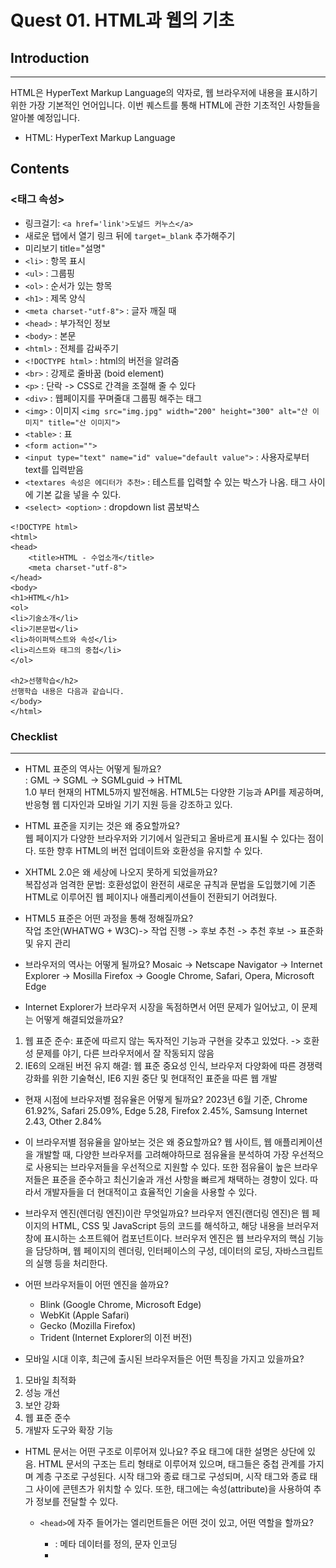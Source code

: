 # Quest 01. HTML과 웹의 기초
## Introduction
---
HTML은 HyperText Markup Language의 약자로, 웹 브라우저에 내용을 표시하기 위한 가장 기본적인 언어입니다. 이번 퀘스트를 통해 HTML에 관한 기초적인 사항들을 알아볼 예정입니다.   
- HTML: HyperText Markup Language   

## Contents
### <태그 속성>
- 링크걸기: `<a href='link'>도널드 커누스</a>`
- 새로운 탭에서 열기 링크 뒤에 `target=_blank` 추가해주기
- 미리보기 title="설명"
- `<li>` : 항목 표시
- `<ul>` : 그룹핑
- `<ol>` : 순서가 있는 항목
- `<h1>` : 제목 양식
- `<meta charset-"utf-8">` : 글자 깨질 때
- `<head>` : 부가적인 정보
- `<body>` : 본문
- `<html>` : 전체를 감싸주기
- `<!DOCTYPE html>` : html의 버전을 알려줌
- `<br>` : 강제로 줄바꿈 (boid element)
- `<p>` : 단락 -> CSS로 간격을 조절해 줄 수 있다
- `<div>` : 웹페이지를 꾸며줄대 그룹핑 해주는 태그
- `<img>` : 이미지 `<img src="img.jpg" width="200" height="300" alt="산 이미지" title="산 이미지">`
- `<table>` : 표
- `<form action="">` 
- `<input type="text" name="id" value="default value">` : 사용자로부터 text를 입력받음
- `<textares 속성은 에디터가 추천>` : 테스트를 입력할 수 있는 박스가 나옴. 태그 사이에 기본 값을 넣을 수 있다.
- `<select> <option>` : dropdown list 콤보박스


```
<!DOCTYPE html>
<html>
<head>
    <title>HTML - 수업소개</title>
    <meta charset-"utf-8">
</head>
<body>
<h1>HTML</h1>
<ol>
<li>기술소개</li>
<li>기본문법</li>
<li>하이퍼텍스트와 속성</li>
<li>리스트와 태그의 중첩</li>
</ol>

<h2>선행학습</h2>
선행학습 내용은 다음과 같습니다.
</body>
</html>
```



### Checklist
---
- HTML 표준의 역사는 어떻게 될까요?   
: GML -> SGML -> SGMLguid -> HTML   
1.0 부터 현재의 HTML5까지 발전해옴. HTML5는 다양한 기능과 API를 제공하며, 반응형 웹 디자인과 모바일 기기 지원 등을 강조하고 있다. 

- HTML 표준을 지키는 것은 왜 중요할까요?   
웹 페이지가 다양한 브라우저와 기기에서 일관되고 올바르게 표시될 수 있다는 점이다. 또한 향후 HTML의 버전 업데이트와 호환성을 유지할 수 있다. 

- XHTML 2.0은 왜 세상에 나오지 못하게 되었을까요?   
복잡성과 엄격한 문법: 호환성없이 완전히 새로운 규칙과 문법을 도입했기에 기존 HTML로 이루어진 웹 페이지나 애플리케이션들이 전환되기 어려웠다.

- HTML5 표준은 어떤 과정을 통해 정해질까요?     
작업 초안(WHATWG + W3C)-> 작업 진행 -> 후보 추천 -> 추천 후보 -> 표준화 및 유지 관리

- 브라우저의 역사는 어떻게 될까요?
Mosaic -> Netscape Navigator -> Internet Explorer -> Mosilla Firefox -> Google Chrome, Safari, Opera, Microsoft Edge

- Internet Explorer가 브라우저 시장을 독점하면서 어떤 문제가 일어났고, 이 문제는 어떻게 해결되었을까요?
1. 웹 표준 준수: 표준에 따르지 않는 독자적인 기능과 구현을 갖추고 있었다. -> 호환성 문제를 야기, 다른 브라우저에서 잘 작동되지 않음
2. IE6의 오래된 버전 유지
해결: 웹 표준 중요성 인식, 브라우저 다양화에 따른 경쟁력 강화를 위한 기술혁신, IE6 지원 중단 및 현대적인 표준을 따른 웹 개발

- 현재 시점에 브라우저별 점유율은 어떻게 될까요? 
2023년 6월 기준, Chrome 61.92%, Safari 25.09%, Edge 5.28, Firefox 2.45%, Samsung Internet 2.43, Other 2.84%

- 이 브라우저별 점유율을 알아보는 것은 왜 중요할까요?
웹 사이트, 웹 애플리케이션을 개발할 때, 다양한 브라우저를 고려해야하므로 점유율을 분석하여 가장 우선적으로 사용되는 브라우저들을 우선적으로 지원할 수 있다. 또한 점유율이 높은 브라우저들은 표준을 준수하고 최신기술과 개선 사항을 빠르게 채택하는 경향이 있다. 따라서 개발자들을 더 현대적이고 효율적인 기술을 사용할 수 있다.

- 브라우저 엔진(렌더링 엔진)이란 무엇일까요? 
브라우저 엔진(랜더링 엔진)은 웹 페이지의 HTML, CSS 및 JavaScript 등의 코드를 해석하고, 해당 내용을 브러우저 창에 표시하는 소프트웨어 컴포넌트이다. 브러우저 엔진은 웹 브라우저의 핵심 기능을 담당하며, 웹 페이지의 렌더링, 인터페이스의 구성, 데이터의 로딩, 자바스크립트의 실행 등을 처리한다.

- 어떤 브라우저들이 어떤 엔진을 쓸까요?
    - Blink (Google Chrome, Microsoft Edge)
    - WebKit (Apple Safari)
    - Gecko (Mozilla Firefox)
    - Trident (Internet Explorer의 이전 버전)

- 모바일 시대 이후, 최근에 출시된 브라우저들은 어떤 특징을 가지고 있을까요?
1. 모바일 최적화
2. 성능 개선
3. 보안 강화
4. 웹 표준 준수
5. 개발자 도구와 확장 기능

- HTML 문서는 어떤 구조로 이루어져 있나요?
주요 태그에 대한 설명은 상단에 있음. HTML 문서의 구조는 트리 형태로 이루어져 있으며, 태그들은 중첩 관계를 가지며 계층 구조로 구성된다. 시작 태그와 종료 태그로 구성되며, 시작 태그와 종료 태그 사이에 콘텐츠가 위치할 수 있다. 또한, 태그에는 속성(attribute)을 사용하여 추가 정보를 전달할 수 있다. 

  - `<head>`에 자주 들어가는 엘리먼트들은 어떤 것이 있고, 어떤 역할을 할까요?
    - <meta> : 메타 데이터를 정의, 문자 인코딩
    - <title> : 웹 페이지 제목 정의
    - <link> : 외부 스타일 시트(CSS) 파일이나 파비콘 등을 연결하는 엘리먼트
    - <style> : HTML 문서 내에 직접 CSS 스타일을 정의하는 엘리먼트
    - <script> : JavaScript 파일을 로드하는 엘리먼트
    - <base> : 문서 내에서 상대적인 URL 경로를 해석할 때 사용할 기준 URL을 설정한다.
    - <noscript> : JavaScript가 비활성화 되었을 때 대체 콘텐츠를 제공한다.
    - <meta http-equiv="refresh"> : 일정 시간이 지난 후에 페이지를 자동으로 새로고침한다.

  - 시맨틱 태그는 무엇일까요?
  의미론적인. HTML5에서 도입된 태그로, 웹 페이지의 구조와 의미를 명확하게 전달하는 역할을 한다.
    - 시맨틱 엘리먼트를 사용하면 어떤 점이 좋을까요?
    각각의 태그는 그 자체로 특정한 의미를 가지며, 콘텐츠의 의도와 의미를 개발자와 검색 엔진에 전달한다. 이는 검색 엔진 최적화(SEO)에 도움이 되고, 검색 결과에서의 가시성을 향상시킬 수 있다.
    - `<section>`과 `<div>, <header>, <footer>, <article>` 엘리먼트의 차이점은 무엇인가요?
        - `<section>` : 역할이 분명하지 않음.독립적인 구획, 주제나 콘텐츠의 그룹을 의미적으로 구분한다.
        - `<div>` : 문서의 구획을 나눌 때 사용되며, 아무런 의미를 가지고 있지 않은 일반적인 컨테이너이다. 의미부여가 아니라 레이아웃 요소로 주로 사용된다.
        - `<header>` : 웹 페이지나 섹션의 헤더(머리말)를 나타낸다. 상단에 위치하며 웹 페이지의 제목, 로고, 네비게이션 메뉴 등의 콘텐츠를 포함한다.
        - `<footer>` : 웹 페이지나 섹션의 푸터(바닥글)를 나타낸다. 주로 저작권 정보, 연락처 정보, 관련 링크 등의 푸터 콘텐츠를 포함한다.
        - `<article>` : 본문. 블로그 글, 뉴스 기사, 포험 게시물 등과 같이 독립적으로 구성되거나 재사용 가능한 콘텐츠를 그룹화한다.
        - 추가 `<nav>` : 어떤 것이 웹 페이지를 탐색할 때 사용하는 네비게이션인지 의미를 부여.
  - 블록 레벨 엘리먼트와 인라인 엘리먼트는 어떤 차이가 있을까요?
    HTML 요소의 특성과 렌더링 방식에 대한 차이가 있다.
    - 블록 레벨 엘리먼트 : 새로운 블록을 형성하여 콘텐츠를 묶는 데 사용된다.
        - 한 줄을 전부 처지하며, 가로 폭을 사용 가능한 최대로 늘린다.
        - 예시) `<div>, <p>, <h1>~<h6>, <section>, <article>, <footer>`
        - 기본적으로 새로운 줄에서 시작하고 종료된다. 따라서 자동으로 줄 바꿈이 적용된다.
        - 다른 블록 레벨 엘리먼트와 인라인 엘리먼트를 포함할 수 있다.

    - 인라인 엘리먼트: 문장이나 텍스트의 일부를 감싸는 데 사용된다.
        - 문장 내에서 콘텐츠를 표현하며, 가로 폭을 필요한 만큼만 차지한다. 
        - 예시) `<span>, <a>, <strong>, <em>, <img>`
        - 문장 내에서 표현되기 때문에 자동으로 줄 바꿈이 일어나지 않는다.
        - 다른 인라인 엘리먼트를 포함할 수 있지만, 블록 레벨 엘리먼트를 직접 포함할 수는 없다.

<!--ex-->
![HTML Block and Inline Elements](https://github.com/AnYeHyeon/img/blob/main/html%20block%20level%20inline%20elements.jpg)   

[HTML Block and Inline Elements](https://parkminseob.github.io/html/css/htmlCss-08/)

### Quest
---
![html skeleton](https://github.com/AnYeHyeon/img/blob/main/html%20skeleton.png)   
**과제 코드**
[quest1 html code](https://github.com/AnYeHyeon/2023-SME-SW-Bootcamp/blob/main/Yehyeon/Quest01_skeleton.html)